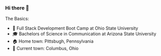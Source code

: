 ### Hi there 👋

The Basics: 
- :school_satchel: Full Stack Development Boot Camp at Ohio State University 
- :mortar_board: Bachelors of Science in Communication at Arizona State University 
- :house: Home town: Pittsbugh, Pennsylvania 
- :round_pushpin: Current town: Columbus, Ohio
